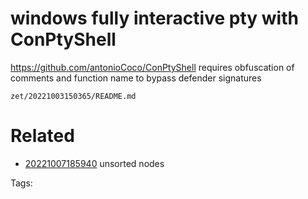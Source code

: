 # windows fully interactive pty with ConPtyShell
https://github.com/antonioCoco/ConPtyShell
requires obfuscation of comments and function name to bypass defender signatures

` zet/20221003150365/README.md `

# Related

- [20221007185940](/zet/20221007185940/README.md) unsorted nodes

Tags:

    
